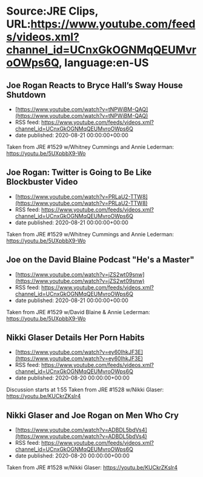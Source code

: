 # Source:JRE Clips, URL:https://www.youtube.com/feeds/videos.xml?channel_id=UCnxGkOGNMqQEUMvroOWps6Q, language:en-US

## Joe Rogan Reacts to Bryce Hall’s Sway House Shutdown
 - [https://www.youtube.com/watch?v=tNPWiBM-QAQ](https://www.youtube.com/watch?v=tNPWiBM-QAQ)
 - RSS feed: https://www.youtube.com/feeds/videos.xml?channel_id=UCnxGkOGNMqQEUMvroOWps6Q
 - date published: 2020-08-21 00:00:00+00:00

Taken from JRE #1529 w/Whitney Cummings and Annie Lederman: https://youtu.be/5UXpbbX9-Wo

## Joe Rogan: Twitter is Going to Be Like Blockbuster Video
 - [https://www.youtube.com/watch?v=PRLaU2-TTW8](https://www.youtube.com/watch?v=PRLaU2-TTW8)
 - RSS feed: https://www.youtube.com/feeds/videos.xml?channel_id=UCnxGkOGNMqQEUMvroOWps6Q
 - date published: 2020-08-21 00:00:00+00:00

Taken from JRE #1529 w/Whitney Cummings and Annie Lederman: https://youtu.be/5UXpbbX9-Wo

## Joe on the David Blaine Podcast "He's a Master"
 - [https://www.youtube.com/watch?v=jZS2wt09snw](https://www.youtube.com/watch?v=jZS2wt09snw)
 - RSS feed: https://www.youtube.com/feeds/videos.xml?channel_id=UCnxGkOGNMqQEUMvroOWps6Q
 - date published: 2020-08-21 00:00:00+00:00

Taken from JRE #1529 w/David Blaine & Annie Lederman:
https://youtu.be/5UXpbbX9-Wo

## Nikki Glaser Details Her Porn Habits
 - [https://www.youtube.com/watch?v=ey60IhkJF3E](https://www.youtube.com/watch?v=ey60IhkJF3E)
 - RSS feed: https://www.youtube.com/feeds/videos.xml?channel_id=UCnxGkOGNMqQEUMvroOWps6Q
 - date published: 2020-08-20 00:00:00+00:00

Discussion starts at 1:55
Taken from JRE #1528 w/Nikki Glaser:
https://youtu.be/KUCkrZKslr4

## Nikki Glaser and Joe Rogan on Men Who Cry
 - [https://www.youtube.com/watch?v=ADBDL5bdVs4](https://www.youtube.com/watch?v=ADBDL5bdVs4)
 - RSS feed: https://www.youtube.com/feeds/videos.xml?channel_id=UCnxGkOGNMqQEUMvroOWps6Q
 - date published: 2020-08-20 00:00:00+00:00

Taken from JRE #1528 w/Nikki Glaser: https://youtu.be/KUCkrZKslr4

